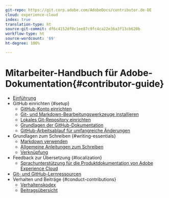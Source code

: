 ```yaml
---
git-repo: https://git.corp.adobe.com/AdobeDocs/contributor.de-DE
cloud: experience-cloud
index: true
translation-type: ht
source-git-commit: df6c4152df0c1ee87c9fc4ca22e36a3f13cb620b
workflow-type: ht
source-wordcount: '69'
ht-degree: 100%

---
```



# Mitarbeiter-Handbuch für Adobe-Dokumentation{#contributor-guide}

+ [Einführung](introduction.md)
+ GitHub einrichten {#setup}
   + [GitHub-Konto einrichten](setup/github-signup.md)
   + [Git- und Markdown-Bearbeitungswerkzeuge installieren](setup/install-tools.md)
   + [Lokales Git-Repository einrichten](setup/local-repo.md)
   + [Grundlagen der GitHub-Dokumentation](setup/git-fundamentals.md)
   + [GitHub-Arbeitsablauf für umfangreiche Änderungen](setup/full-workflow.md)
+ Grundlagen zum Schreiben {#writing-essentials}
   + [Markdown verwenden](writing-essentials/markdown.md)
   + [Allgemeine Anleitungen zum Schreiben](writing-essentials/general-writing-guidance.md)
   + [Verknüpfung](writing-essentials/linking.md)
+ Feedback zur Übersetzung {#localization}
   + [Sprachunterstützung für die Produktdokumentation von Adobe Experience Cloud](localization/machine-translation.md)
+ [Git- und GitHub-Lernressourcen](resources.md)
+ Verhalten und Beiträge {#conduct-contributions}
   + [Verhaltenskodex](conduct/code-of-conduct.md)
   + [Beitragsübersicht](conduct/contributing.md)

